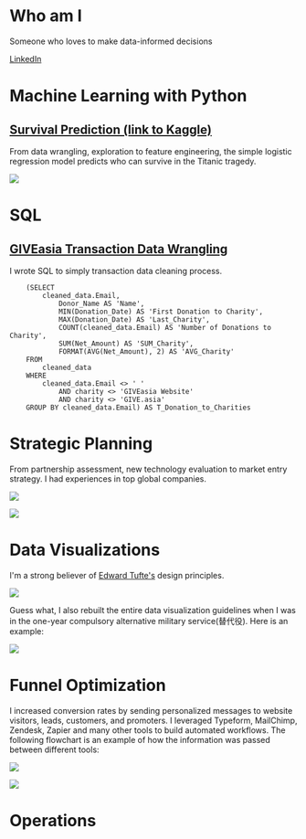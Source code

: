 # Who am I

Someone who loves to make data-informed decisions 

[LinkedIn](https://www.linkedin.com/in/lukehcliu/)

# Machine Learning with Python

## [Survival Prediction (link to Kaggle)](https://www.kaggle.com/skywalkerhc/titanic/machine-learning-for-survival-prediction-2)
From data wrangling, exploration to feature engineering, the simple logistic regression model predicts who can survive in the Titanic tragedy.

![](https://github.com/LukeHC/The-Quantitative-Decision/raw/master/Kaggle/Coefficient%20Est.png)

# SQL

## [GIVEasia Transaction Data Wrangling](https://github.com/LukeHC/The-Quantitative-Decision/tree/master/GIVEasia-transaction-data-wrangling)
I wrote SQL to simply transaction data cleaning process.
```
    (SELECT 
        cleaned_data.Email,
            Donor_Name AS 'Name',
            MIN(Donation_Date) AS 'First Donation to Charity',
            MAX(Donation_Date) AS 'Last_Charity',
            COUNT(cleaned_data.Email) AS 'Number of Donations to Charity',
            SUM(Net_Amount) AS 'SUM_Charity',
            FORMAT(AVG(Net_Amount), 2) AS 'AVG_Charity'
    FROM
        cleaned_data
    WHERE
        cleaned_data.Email <> ' '
            AND charity <> 'GIVEasia Website'
            AND charity <> 'GIVE.asia'
    GROUP BY cleaned_data.Email) AS T_Donation_to_Charities
```

# Strategic Planning

From partnership assessment, new technology evaluation to market entry strategy. I had experiences in top global companies.

![](https://github.com/LukeHC/The-Quantitative-Decision/raw/master/Strategic%20Planning/1.png)


![](https://github.com/LukeHC/The-Quantitative-Decision/raw/master/Strategic%20Planning/2.png)

# Data Visualizations
I'm a strong believer of [Edward Tufte's](https://en.wikipedia.org/wiki/Edward_Tufte) design principles.

![](https://github.com/LukeHC/The-Quantitative-Decision/raw/master/GIVEasia-transaction-data-wrangling/Average%20conversion%20rate.png)

Guess what, I also rebuilt the entire data visualization guidelines when I was in the one-year compulsory alternative military service(替代役). Here is an example:

![](https://github.com/LukeHC/The-Quantitative-Decision/raw/master/Data%20Visualization/Before_After.png)

# Funnel Optimization
I increased conversion rates by sending personalized messages to website visitors, leads, customers, and promoters. I leveraged Typeform, MailChimp, Zendesk, Zapier and many other tools to build automated workflows. The following flowchart is an example of how the information was passed between different tools:

![](https://github.com/LukeHC/The-Quantitative-Decision/raw/master/Strategic%20Planning/Lead%20nurturing.png)

![](https://github.com/LukeHC/The-Quantitative-Decision/raw/master/Strategic%20Planning/NPO%20Onboarding.png)

# Operations



